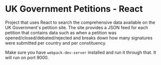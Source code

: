 # UK Government Petitions - React

Project that uses React to search the comprehensive data available on the UK Government's petition site. The site provides a JSON feed for each petition that contains data such as when a petition was opened/closed/debated/rejected and breaks down how many signatures were submitted per country and per constituency.

Make sure you have `webpack-dev-server` installed and run it through that. It will run on port 9000.
